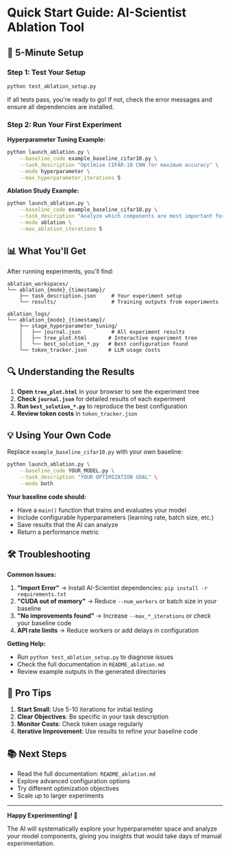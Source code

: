 # Quick Start Guide: AI-Scientist Ablation Tool

## 🚀 5-Minute Setup

### Step 1: Test Your Setup
```bash
python test_ablation_setup.py
```

If all tests pass, you're ready to go! If not, check the error messages and ensure all dependencies are installed.

### Step 2: Run Your First Experiment

**Hyperparameter Tuning Example:**
```bash
python launch_ablation.py \
    --baseline_code example_baseline_cifar10.py \
    --task_description "Optimize CIFAR-10 CNN for maximum accuracy" \
    --mode hyperparameter \
    --max_hyperparameter_iterations 5
```

**Ablation Study Example:**
```bash
python launch_ablation.py \
    --baseline_code example_baseline_cifar10.py \
    --task_description "Analyze which components are most important for CIFAR-10 performance" \
    --mode ablation \
    --max_ablation_iterations 5
```

## 📊 What You'll Get

After running experiments, you'll find:

```
ablation_workspaces/
└── ablation_{mode}_{timestamp}/
    ├── task_description.json     # Your experiment setup
    └── results/                  # Training outputs from experiments

ablation_logs/
└── ablation_{mode}_{timestamp}/
    ├── stage_hyperparameter_tuning/
    │   ├── journal.json          # All experiment results
    │   ├── tree_plot.html       # Interactive experiment tree
    │   └── best_solution_*.py   # Best configuration found
    └── token_tracker.json       # LLM usage costs
```

## 🔍 Understanding the Results

1. **Open `tree_plot.html`** in your browser to see the experiment tree
2. **Check `journal.json`** for detailed results of each experiment  
3. **Run `best_solution_*.py`** to reproduce the best configuration
4. **Review token costs** in `token_tracker.json`

## 💡 Using Your Own Code

Replace `example_baseline_cifar10.py` with your own baseline:

```bash
python launch_ablation.py \
    --baseline_code YOUR_MODEL.py \
    --task_description "YOUR OPTIMIZATION GOAL" \
    --mode both
```

**Your baseline code should:**
- Have a `main()` function that trains and evaluates your model
- Include configurable hyperparameters (learning rate, batch size, etc.)
- Save results that the AI can analyze
- Return a performance metric

## 🛠️ Troubleshooting

**Common Issues:**

1. **"Import Error"** → Install AI-Scientist dependencies: `pip install -r requirements.txt`
2. **"CUDA out of memory"** → Reduce `--num_workers` or batch size in your baseline
3. **"No improvements found"** → Increase `--max_*_iterations` or check your baseline code
4. **API rate limits** → Reduce workers or add delays in configuration

**Getting Help:**
- Run `python test_ablation_setup.py` to diagnose issues
- Check the full documentation in `README_ablation.md`
- Review example outputs in the generated directories

## 🎯 Pro Tips

1. **Start Small**: Use 5-10 iterations for initial testing
2. **Clear Objectives**: Be specific in your task description  
3. **Monitor Costs**: Check token usage regularly
4. **Iterative Improvement**: Use results to refine your baseline code

## 📚 Next Steps

- Read the full documentation: `README_ablation.md`
- Explore advanced configuration options
- Try different optimization objectives
- Scale up to larger experiments

---

**Happy Experimenting! 🧪**

The AI will systematically explore your hyperparameter space and analyze your model components, giving you insights that would take days of manual experimentation. 